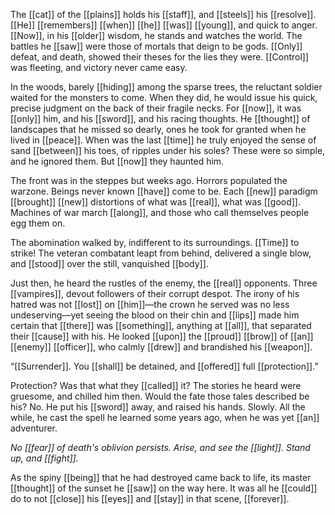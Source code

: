 The [[cat]] of the [[plains]] holds his [[staff]], and [[steels]] his [[resolve]]. [[He]] [[remembers]] [[when]] [[he]] [[was]] [[young]], and quick to anger. [[Now]], in his [[older]] wisdom, he stands and watches the world. The battles he [[saw]] were those of mortals that deign to be gods. [[Only]] defeat, and death, showed their theses for the lies they were. [[Control]] was fleeting, and victory never came easy.

In the woods, barely [[hiding]] among the sparse trees, the reluctant soldier waited for the monsters to come. When they did, he would issue his quick, precise judgment on the back of their fragile necks. For [[now]], it was [[only]] him, and his [[sword]], and his racing thoughts. He [[thought]] of landscapes that he missed so dearly, ones he took for granted when he lived in [[peace]]. When was the last [[time]] he truly enjoyed the sense of sand [[between]] his toes, of ripples under his soles? These were so simple, and he ignored them. But [[now]] they haunted him.

The front was in the steppes but weeks ago. Horrors populated the warzone. Beings never known [[have]] come to be. Each [[new]] paradigm [[brought]] [[new]] distortions of what was [[real]], what was [[good]]. Machines of war march [[along]], and those who call themselves people egg them on.

The abomination walked by, indifferent to its surroundings. [[Time]] to strike! The veteran combatant leapt from behind, delivered a single blow, and [[stood]] over the still, vanquished [[body]].

Just then, he heard the rustles of the enemy, the [[real]] opponents. Three [[vampires]], devout followers of their corrupt despot. The irony of his hatred was not [[lost]] on [[him]]—the crown he served was no less undeserving—yet seeing the blood on their chin and [[lips]] made him certain that [[there]] was [[something]], anything at [[all]], that separated their [[cause]] with his. He looked [[upon]] the [[proud]] [[brow]] of [[an]] [[enemy]] [[officer]], who calmly [[drew]] and brandished his [[weapon]]. 

“[[Surrender]]. You [[shall]] be detained, and [[offered]] full [[protection]].”

Protection? Was that what they [[called]] it? The stories he heard were gruesome, and chilled him then. Would the fate those tales described be his? No. He put his [[sword]] away, and raised his hands. Slowly. All the while, he cast the spell he learned some years ago, when he was yet [[an]] adventurer.

*No [[fear]] of death's oblivion persists. Arise, and see the [[light]]. Stand up, and [[fight]].*

As the spiny [[being]] that he had destroyed came back to life, its master [[thought]] of the sunset he [[saw]] on the way here. It was all he [[could]] do to not [[close]] his [[eyes]] and [[stay]] in that scene, [[forever]].